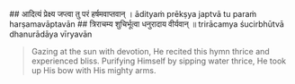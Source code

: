 <section>
<section data-markdown data-audio-src="./audio/adityahridayam/adityahridayam_29.m4a">
## आदित्यं प्रेक्ष्य जप्त्वा तु परं हर्षमवाप्तवान् ।
ādityaṁ prēkṣya japtvā tu paraṁ harṣamavāptavān
## त्रिराचम्य शुचिर्भूत्वा धनुरादाय वीर्यवान् ॥
trirācamya śucirbhūtvā dhanurādāya vīryavān

> Gazing at the sun with devotion, He recited this hymn thrice and experienced bliss. Purifying Himself by sipping water thrice, He took up His bow with His mighty arms.
<!--
Having heard this, that great warrior Raghava, feeling greatly delighted, became free from anguish. The lustrous Lord Rāma obeyed the sayings of sage Agastya with great happiness. With a composed mind, he retained this hymn in his memory, ready to chant the Ādityahrudyam. Having performed Acamanam (sipping water thrice) and being purified, Rāma gazing at the sun with devotion, recited the hymn Ādityahrudyam thrice, then that great hero Rāghava was thrilled and lifted his bow.

Having heard this, that great warrior Raghava, feeling greatly delighted, became free from grief. His clouds of worry thus dispelled, the lustrous Lord Rama obeyed the sayings of sage Agastya with great happiness.With composed mind he retained this hymn in his memory, ready to chant the Aditya-Hridayam.
-->
</section>
</section>
